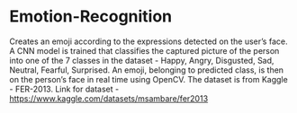 # Emotion-Recognition
Creates an emoji according to the expressions detected on the user’s face. A CNN model is trained that classifies the captured picture of the person into one of the 7 classes in the dataset - Happy, Angry, Disgusted, Sad, Neutral, Fearful, Surprised. An emoji, belonging to predicted class, is then on the person’s face in real time using OpenCV. The dataset is from Kaggle - FER-2013.
Link for dataset - https://www.kaggle.com/datasets/msambare/fer2013
